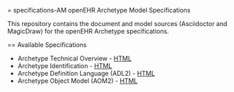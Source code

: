 = specifications-AM
openEHR Archetype Model Specifications

This repository contains the document and model sources (Asciidoctor and MagicDraw) for the openEHR Archetype specifications.

== Available Specifications
* Archetype Technical Overview - [HTML](https://rawgit.com/openEHR/specifications-AM/master/docs/Overview/Overview.html)
* Archetype Identification - [HTML](https://rawgit.com/openEHR/specifications-AM/master/docs/Identification/Identification.html)
* Archetype Definition Language (ADL2) - [HTML](https://rawgit.com/openEHR/specifications-AM/master/docs/ADL2/ADL2.html)
* Archetype Object Model (AOM2) - [HTML](https://rawgit.com/openEHR/specifications-AM/master/docs/AOM2/AOM2.html)
